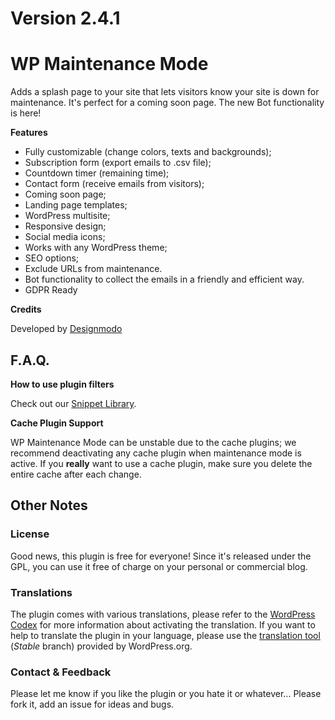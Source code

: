 # Version 2.4.1

# WP Maintenance Mode

Adds a splash page to your site that lets visitors know your site is down for maintenance. It's perfect for a coming soon page. The new Bot functionality is here!

**Features**

* Fully customizable (change colors, texts and backgrounds);
* Subscription form (export emails to .csv file);
* Countdown timer (remaining time);
* Contact form (receive emails from visitors);
* Coming soon page;
* Landing page templates;
* WordPress multisite;
* Responsive design;
* Social media icons;
* Works with any WordPress theme;
* SEO options;
* Exclude URLs from maintenance.
* Bot functionality to collect the emails in a friendly and efficient way.
* GDPR Ready

**Credits**

Developed by [Designmodo](https://designmodo.com)

## F.A.Q.

**How to use plugin filters**

Check out our [Snippet Library](https://github.com/WP-Maintenance-Mode/Snippet-Library/).

**Cache Plugin Support**

WP Maintenance Mode can be unstable due to the cache plugins; we recommend deactivating any cache plugin when maintenance mode is active. If you **really** want to use a cache plugin, make sure you delete the entire cache after each change.

## Other Notes
### License
Good news, this plugin is free for everyone! Since it's released under the GPL, you can use it free of charge on your personal or commercial blog.

### Translations
The plugin comes with various translations, please refer to the [WordPress Codex](http://codex.wordpress.org/Installing_WordPress_in_Your_Language "Installing WordPress in Your Language") for more information about activating the translation. If you want to help to translate the plugin in your language, please use the [translation tool](https://translate.wordpress.org/projects/wp-plugins/wp-maintenance-mode) (*Stable* branch) provided by WordPress.org.

### Contact & Feedback
Please let me know if you like the plugin or you hate it or whatever... Please fork it, add an issue for ideas and bugs.